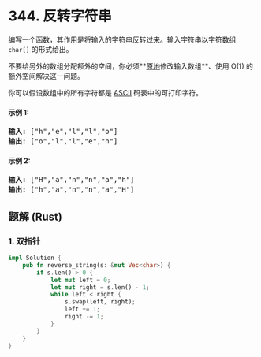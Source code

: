 # 344. 反转字符串
编写一个函数，其作用是将输入的字符串反转过来。输入字符串以字符数组 ```char[]``` 的形式给出。

不要给另外的数组分配额外的空间，你必须**[原地](https://baike.baidu.com/item/%E5%8E%9F%E5%9C%B0%E7%AE%97%E6%B3%95)修改输入数组**、使用 O(1) 的额外空间解决这一问题。

你可以假设数组中的所有字符都是 [ASCII](https://baike.baidu.com/item/ASCII) 码表中的可打印字符。

#### 示例 1:
<pre>
<strong>输入:</strong> ["h","e","l","l","o"]
<strong>输出:</strong> ["o","l","l","e","h"]
</pre>

#### 示例 2:
<pre>
<strong>输入:</strong> ["H","a","n","n","a","h"]
<strong>输出:</strong> ["h","a","n","n","a","H"]
</pre>

## 题解 (Rust)

### 1. 双指针
```Rust
impl Solution {
    pub fn reverse_string(s: &mut Vec<char>) {
        if s.len() > 0 {
            let mut left = 0;
            let mut right = s.len() - 1;
            while left < right {
                s.swap(left, right);
                left += 1;
                right -= 1;
            }
        }
    }
}
```
